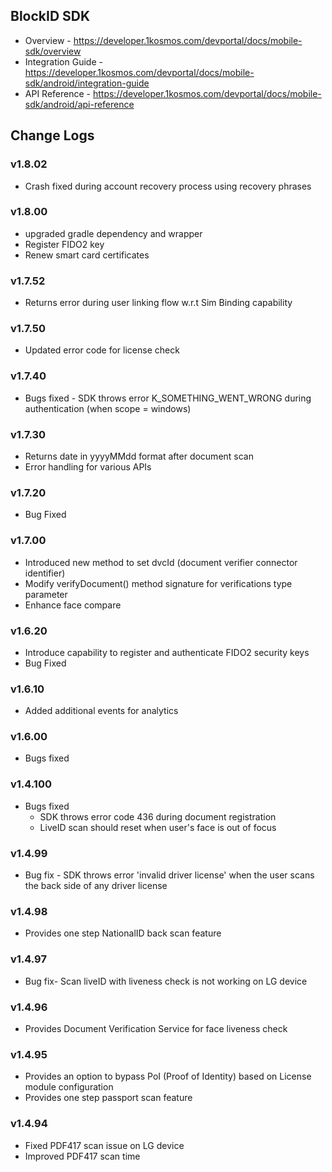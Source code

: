 ## BlockID SDK
- Overview - https://developer.1kosmos.com/devportal/docs/mobile-sdk/overview
- Integration Guide - https://developer.1kosmos.com/devportal/docs/mobile-sdk/android/integration-guide
- API Reference - https://developer.1kosmos.com/devportal/docs/mobile-sdk/android/api-reference

## Change Logs

### v1.8.02
- Crash fixed during account recovery process using recovery phrases

### v1.8.00
- upgraded gradle dependency and wrapper
- Register FIDO2 key
- Renew smart card certificates

### v1.7.52
- Returns error during user linking flow w.r.t Sim Binding capability

### v1.7.50
- Updated error code for license check

### v1.7.40
- Bugs fixed - SDK throws error K_SOMETHING_WENT_WRONG during authentication (when scope = windows)

### v1.7.30
- Returns date in yyyyMMdd format after document scan 
- Error handling for various APIs

### v1.7.20 
- Bug Fixed

### v1.7.00
- Introduced new method to set dvcId (document verifier connector identifier)
- Modify verifyDocument() method signature for verifications type parameter 
- Enhance face compare

### v1.6.20
- Introduce capability to register and authenticate FIDO2 security keys 
- Bug Fixed

### v1.6.10
- Added additional events for analytics

### v1.6.00
- Bugs fixed

### v1.4.100
- Bugs fixed
   - SDK throws error code 436 during document registration
   - LiveID scan should reset when user's face is out of focus

### v1.4.99
- Bug fix - SDK throws error 'invalid driver license' when the user scans the back side of any driver license

### v1.4.98
- Provides one step NationalID back scan feature

### v1.4.97
- Bug fix- Scan liveID with liveness check is not working on LG device

### v1.4.96
- Provides Document Verification Service for face liveness check

### v1.4.95
- Provides an option to bypass PoI (Proof of Identity) based on License module configuration
- Provides one step passport scan feature

### v1.4.94
- Fixed PDF417 scan issue on LG device
- Improved PDF417 scan time
